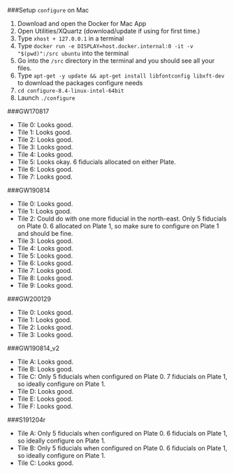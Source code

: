 ###Setup `configure` on Mac
1. Download and open the Docker for Mac App
2. Open Utilities/XQuartz (download/update if using for first time.)
3.	Type `xhost + 127.0.0.1` in a terminal
4.	Type `docker run -e DISPLAY=host.docker.internal:0 -it -v "$(pwd)":/src ubuntu` into the terminal	
5.	Go into the `/src` directory in the terminal and you should see all your files.
6.	Type `apt-get -y update && apt-get install libfontconfig libxft-dev` to download the packages configure needs
7. `cd configure-8.4-linux-intel-64bit`
8.	Launch `./configure`


###GW170817
* Tile 0: Looks good.
* Tile 1: Looks good.
* Tile 2: Looks good.
* Tile 3: Looks good.
* Tile 4: Looks good.
* Tile 5: Looks okay. 6 fiducials allocated on either Plate.
* Tile 6: Looks good.
* Tile 7: Looks good.

###GW190814
* Tile 0: Looks good.
* Tile 1: Looks good.
* Tile 2: Could do with one more fiducial in the north-east. Only 5 fiducials on Plate 0. 6 allocated on Plate 1, so make sure to configure on Plate 1 and should be fine.
* Tile 3: Looks good.
* Tile 4: Looks good.
* Tile 5: Looks good.
* Tile 6: Looks good.
* Tile 7: Looks good.
* Tile 8: Looks good.
* Tile 9: Looks good.

###GW200129
* Tile 0: Looks good.
* Tile 1: Looks good.
* Tile 2: Looks good.
* Tile 3: Looks good.
 
###GW190814_v2
* Tile A: Looks good.
* Tile B: Looks good.
* Tile C: Only 5 fiducials when configured on Plate 0. 7 fiducials on Plate 1, so ideally configure on Plate 1.
* Tile D: Looks good.
* Tile E: Looks good.
* Tile F: Looks good.

###S191204r
* Tile A: Only 5 fiducials when configured on Plate 0. 6 fiducials on Plate 1, so ideally configure on Plate 1.
* Tile B: Only 5 fiducials when configured on Plate 0. 6 fiducials on Plate 1, so ideally configure on Plate 1.
* Tile C: Looks good.
